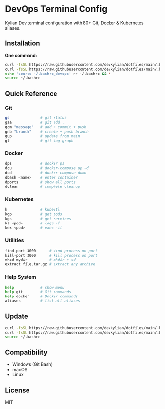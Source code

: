 # DevOps Terminal Config

Kylian Dev terminal configuration with 80+ Git, Docker & Kubernetes aliases.

## Installation

**One command:**

```bash
curl -fsSL https://raw.githubusercontent.com/devkylian/dotfiles/main/.bashrc_devops -o ~/.bashrc_devops && \
curl -fsSL https://raw.githubusercontent.com/devkylian/dotfiles/main/.bashrc_functions -o ~/.bashrc_functions && \
echo 'source ~/.bashrc_devops' >> ~/.bashrc && \
source ~/.bashrc
```

## Quick Reference

### Git
```bash
gs              # git status
gaa             # git add .
gcm "message"   # add + commit + push
gnb "branch"    # create + push branch
gup             # update from main
gl              # git log graph
```

### Docker
```bash
dps             # docker ps
dcu             # docker-compose up -d
dcd             # docker-compose down
dbash <name>    # enter container
dports          # show all ports
dclean          # complete cleanup
```

### Kubernetes
```bash
k               # kubectl
kgp             # get pods
kgs             # get services
kl <pod>        # logs -f
kex <pod>       # exec -it
```

### Utilities
```bash
find-port 3000      # find process on port
kill-port 3000      # kill process on port
mkcd mydir          # mkdir + cd
extract file.tar.gz # extract any archive
```

### Help System
```bash
help            # show menu
help git        # Git commands
help docker     # Docker commands
aliases         # list all aliases
```

## Update

```bash
curl -fsSL https://raw.githubusercontent.com/devkylian/dotfiles/main/.bashrc_devops -o ~/.bashrc_devops && \
curl -fsSL https://raw.githubusercontent.com/devkylian/dotfiles/main/.bashrc_functions -o ~/.bashrc_functions && \
source ~/.bashrc
```

## Compatibility

- Windows (Git Bash)
- macOS
- Linux

## License

MIT